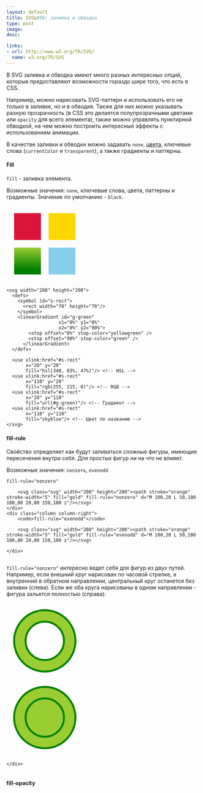 ```yaml
---
layout: default
title: SVG&#58; заливка и обводка
type: post
image: 
desc: 

links:
- url: http://www.w3.org/TR/SVG/
  name: w3.org/TR/SVG
---
```


В SVG заливка и обводка имеют много разных интересных опций, которые предоставляют возможности гораздо шире того, что есть в CSS.
<!--more-->

Например, можно нарисовать SVG-паттерн и использовать его не только в заливке, но и в обводке. Также для них можно указывать разную прозрачность (в CSS это делается полупрозрачными цветами или <code>opacity</code> для всего элемента), также можно управлять пунктирной обводкой, на чем можно построить интересные эффекты с использованием анимации.

В качестве заливки и обводки можно задавать <code>none</code>, <a href="/tsveta">цвета</a>, ключевые слова (<code>currentColor</code> и <code>transparent</code>), а также градиенты и паттерны.

<h4>Fill</h4>

<code>fill</code> - заливка элемента. 

Возможные значения: <code>none</code>, ключевые слова, цвета, паттерны и градиенты.
Значение по умолчанию - <code>black</code>.

<svg class="svg" width="200" height="200"><defs><symbol id="s-rect"><rect width="70" height="70"/></symbol><linearGradient id="g-green" x1="0%" y1="0%" x2="0%" y2="90%">  <stop offset="0%" stop-color="yellowgreen" />  <stop offset="90%" stop-color="green" /></linearGradient></defs><use xlink:href="#s-rect" x="20" y="20" fill="hsl(348, 83%, 47%)"/><use xlink:href="#s-rect" x="110" y="20" fill="rgb(255, 215, 0)"/> <use xlink:href="#s-rect" x="20" y="110" fill="url(#g-green)"/><use xlink:href="#s-rect" x="110" y="110" fill="skyblue"/>  </svg>

<pre><code class="language-markup">&lt;svg width="200" height="200">
  &lt;defs>
    &lt;symbol id="s-rect">
      &lt;rect width="70" height="70"/>
    &lt;/symbol>
    &lt;linearGradient id="g-green" 
                   x1="0%" y1="0%" 
                   x2="0%" y2="90%">
        &lt;stop offset="0%" stop-color="yellowgreen" />
        &lt;stop offset="90%" stop-color="green" />
      &lt;/linearGradient>
  &lt;/defs>
  
  &lt;use xlink:href="#s-rect"
       x="20" y="20"
       fill="hsl(348, 83%, 47%)"/> &lt;!-- HSL -->
  &lt;use xlink:href="#s-rect"
       x="110" y="20"
       fill="rgb(255, 215, 0)"/> &lt;!-- RGB -->  
  &lt;use xlink:href="#s-rect"
       x="20" y="110"
       fill="url(#g-green)"/> &lt;!-- Градиент -->
  &lt;use xlink:href="#s-rect"
       x="110" y="110"
       fill="skyblue"/> &lt;!-- Цвет по названию -->  
&lt;/svg></code></pre> 


<h4>fill-rule</h4>

Свойство определяет как будут заливаться сложные фигуры, имеющие пересечения внутри себя. Для простых фигур ни на что не влияет.

Возможные значения: <code>nonzero</code>, <code>evenodd</code>

<div class="clear">
    <div class="column column-left">
        <code>fill-rule="nonzero"</code>

        <svg class="svg" width="200" height="200"><path stroke="orange" stroke-width="5" fill="gold" fill-rule="nonzero" d="M 100,20 L 50,180 180,80 20,80 150,180 z"/></svg>
    </div>
    <div class="column column-right">
        <code>fill-rule="evenodd"</code>
        
        <svg class="svg" width="200" height="200"><path stroke="orange" stroke-width="5" fill="gold" fill-rule="evenodd" d="M 100,20 L 50,180 180,80 20,80 150,180 z"/></svg>
        
    </div>
</div> 

<code>fill-rule="nonzero"</code> интересно ведет себя для фигур из двух путей. Например, если внешний круг нарисован по часовой стрелке, а внутренний в обратном направлении, центральный круг останется без заливки (слева). Если же оба круга нарисованы в одном направлении - фигура зальется полностью (справа):

<div class="clear">
    <div class="column column-left">
        <svg class="svg" width="200" height="200"><g fill="yellowgreen" fill-rule="nonzero" stroke="green" stroke-width="5"><path d="M 20,100 A20,20 0 0,1 180,100 M 20,100 A20,20 0 0,0 180,100 M 150,100 A 50,50 0 0,1 50,100 M 150,100 A 50,50 0 0,0 50,100"/></g></svg>
    </div>
    <div class="column column-right">
        <svg class="svg" width="200" height="200"><g fill="yellowgreen" fill-rule="nonzero" stroke="green" stroke-width="5"><path d="M 20,100 A20,20 0 0,1 180,100 M 20,100 A20,20 0 0,0 180,100 M 50,100 A 50,50 0 0,1 150,100 M 50,100 A 50,50 0 0,0 150,100"/></g></svg>

    </div>
</div> 

<h4>fill-opacity</h4>

